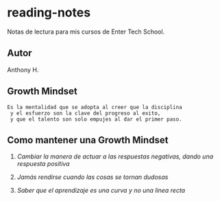 # reading-notes
Notas de lectura para mis cursos de Enter Tech School.
## Autor  
Anthony H.  
## Growth Mindset 
```
Es la mentalidad que se adopta al creer que la disciplina
 y el esfuerzo son la clave del progreso al exito,
 y que el talento son solo empujes al dar el primer paso.
```
## **Como mantener una Growth Mindset**
1. *Cambiar la manera de actuar a las respuestas negativas, dando una respuesta positiva*  

2. *Jamás rendirse cuando las cosas se tornan dudosas*

3. *Saber que el aprendizaje es una curva y no una linea recta*

